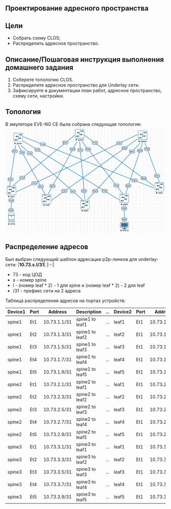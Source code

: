 ## Проектирование адресного пространства

## Цели
 - Собрать схему CLOS;
 - Распределить адресное пространство.

## Описание/Пошаговая инструкция выполнения домашнего задания
1.  Соберете топологию CLOS.
2.  Распределите адресное пространство для Underlay сети.
3.  Зафиксируете в документации план работ, адресное пространство, схему сети, настройки.

## Топология
В эмуляторе EVE-NG CE была собрана следующая топология:
![](lab1-topology.png)

## Распределение адресов
Был выбран следующий шаблон адресации p2p-линков для underlay-сети:
|**10.73.s.l/31**|
|:-:|
 - 73 - код ЦОД 
 - _s_ - номер spine
 - _l_ - (номер leaf * 2) - 1 для spine и (номер leaf * 2) - 2 для leaf
 - /31 - префикс сети на 2 адреса

Таблица распределения адресов на портах устройств:

|Device1|Port|Address|Description|...|Device2|Port|Address|Description|
|--|--|--|--|--|--|--|--|--|
|spine1|Et1|10.73.1.1/31|spine1 to leaf1|...|leaf1|Et1|10.73.1.0/31|leaf1 to spine1|
|spine1|Et2|10.73.1.3/31|spine1 to leaf2|...|leaf2|Et1|10.73.1.2/31|leaf2 to spine1|
|spine1|Et3|10.73.1.5/31|spine1 to leaf3|...|leaf3|Et1|10.73.1.4/31|leaf3 to spine1|
|spine1|Et4|10.73.1.7/31|spine1 to leaf4|...|leaf4|Et1|10.73.1.6/31|leaf4 to spine1|
|spine1|Et5|10.73.1.9/31|spine1 to leaf5|...|leaf5|Et1|10.73.1.8/31|leaf5 to spine1|
|spine2|Et1|10.73.2.1/31|spine2 to leaf1|...|leaf1|Et1|10.73.2.0/31|leaf1 to spine2|
|spine2|Et2|10.73.2.3/31|spine2 to leaf2|...|leaf2|Et1|10.73.2.2/31|leaf2 to spine2|
|spine2|Et3|10.73.2.5/31|spine2 to leaf3|...|leaf3|Et1|10.73.2.4/31|leaf3 to spine2|
|spine2|Et4|10.73.2.7/31|spine2 to leaf4|...|leaf4|Et1|10.73.2.6/31|leaf4 to spine2|
|spine2|Et5|10.73.2.9/31|spine2 to leaf5|...|leaf5|Et1|10.73.2.8/31|leaf5 to spine2|
|spine3|Et1|10.73.3.1/31|spine3 to leaf1|...|leaf1|Et1|10.73.3.0/31|leaf1 to spine3|
|spine3|Et2|10.73.3.3/31|spine3 to leaf2|...|leaf2|Et1|10.73.3.2/31|leaf2 to spine3|
|spine3|Et3|10.73.3.5/31|spine3 to leaf3|...|leaf3|Et1|10.73.3.4/31|leaf3 to spine3|
|spine3|Et4|10.73.3.7/31|spine3 to leaf4|...|leaf4|Et1|10.73.3.6/31|leaf4 to spine3|
|spine3|Et5|10.73.3.9/31|spine3 to leaf5|...|leaf5|Et1|10.73.3.8/31|leaf5 to spine3|
